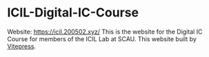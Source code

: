 # ICIL-Digital-IC-Course
Website: https://icil.200502.xyz/ 
This is the website for the Digital IC Course for members of the ICIL Lab at SCAU.
This website built by [Vitepress](https://vitepress.dev/).
